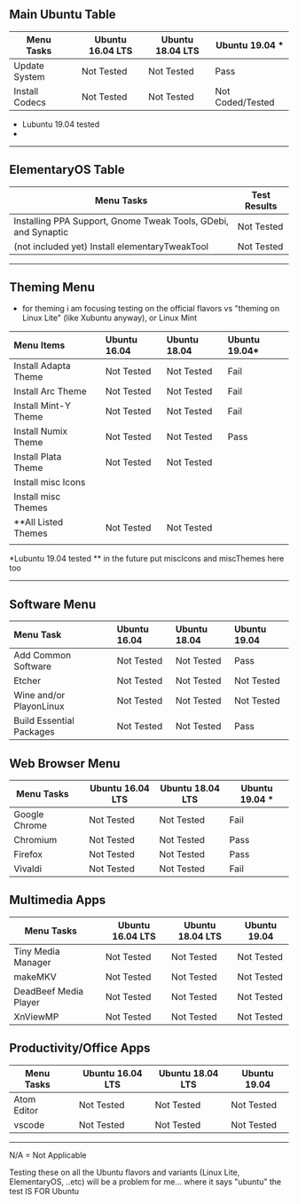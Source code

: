 
## Main Ubuntu Table

| Menu Tasks                 |     | Ubuntu 16.04 LTS | Ubuntu 18.04 LTS | Ubuntu 19.04 * |
| -------------------------- | --- | ---------------- | ---------------- | -------------- |
| Update System              |     | Not Tested       | Not Tested       | Pass           |
| Install Codecs             |     | Not Tested       | Not Tested       | Not Coded/Tested     |


* Lubuntu 19.04 tested
* 
---

## ElementaryOS Table

| Menu Tasks                                                     | Test Results |
| -------------------------------------------------------------- | ------------ |
| Installing PPA Support, Gnome Tweak Tools, GDebi, and Synaptic | Not Tested   |
| (not included yet) Install elementaryTweakTool                 | Not Tested   |

---
## Theming Menu 
- for theming i am focusing testing on the official flavors vs "theming on Linux Lite" (like Xubuntu anyway), or Linux Mint 

| Menu Items           |      | Ubuntu 16.04 | Ubuntu 18.04 | Ubuntu 19.04* |
| :------------------- | :--- | :----------- | :----------- | :------------ |
| Install Adapta Theme |      | Not Tested   | Not Tested   | Fail          |
| Install Arc Theme    |      | Not Tested   | Not Tested   | Fail          |
| Install Mint-Y Theme |      | Not Tested   | Not Tested   | Fail          |
| Install Numix Theme  |      | Not Tested   | Not Tested   | Pass          |
| Install Plata Theme  |      | Not Tested   | Not Tested   |               |
| Install misc Icons   |      |              |              |               |
| Install misc Themes  |      |              |              |               |
| **All Listed Themes  |      | Not Tested   | Not Tested   |               |
|                      |      |              |              |               |

*Lubuntu 19.04 tested
** in the future put miscIcons and miscThemes here too

---
## Software Menu

| Menu Task                |      | Ubuntu 16.04 | Ubuntu 18.04 | Ubuntu 19.04 |
| :----------------------- | :--- | :----------- | :----------- | :----------- |
| Add Common Software      |      | Not Tested   | Not Tested   | Pass         |
| Etcher                   |      | Not Tested   | Not Tested   | Not Tested   |
| Wine and/or PlayonLinux  |      | Not Tested   | Not Tested   | Not Tested   |
| Build Essential Packages |      | Not Tested   | Not Tested   | Pass         |


## Web Browser Menu 

| Menu Tasks    |     | Ubuntu 16.04 LTS | Ubuntu 18.04 LTS | Ubuntu 19.04 * |
| ------------- | --- | ---------------- | ---------------- | -------------- |
| Google Chrome |     | Not Tested       | Not Tested       | Fail           |
| Chromium      |     | Not Tested       | Not Tested       | Pass           |
| Firefox       |     | Not Tested       | Not Tested       | Pass           |
| Vivaldi       |     | Not Tested       | Not Tested       | Fail           |


## Multimedia Apps

| Menu Tasks            |     | Ubuntu 16.04 LTS | Ubuntu 18.04 LTS | Ubuntu 19.04 |
| --------------------- | --- | ---------------- | ---------------- | ------------ |
| Tiny Media Manager    |     | Not Tested       | Not Tested       | Not Tested   |
| makeMKV               |     | Not Tested       | Not Tested       | Not Tested   |
| DeadBeef Media Player |     | Not Tested       | Not Tested       | Not Tested   |
| XnViewMP              |     | Not Tested       | Not Tested       | Not Tested   |


## Productivity/Office Apps 

| Menu Tasks  |     | Ubuntu 16.04 LTS | Ubuntu 18.04 LTS | Ubuntu 19.04 |
| ----------- | --- | ---------------- | ---------------- | ------------ |
| Atom Editor |     | Not Tested       | Not Tested       | Not Tested   |
| vscode      |     | Not Tested       | Not Tested       | Not Tested   |




---
N/A = Not Applicable

Testing these on all the Ubuntu flavors and variants (Linux Lite, ElementaryOS, ..etc) will be a problem for me... where it says "ubuntu" the test IS FOR Ubuntu
